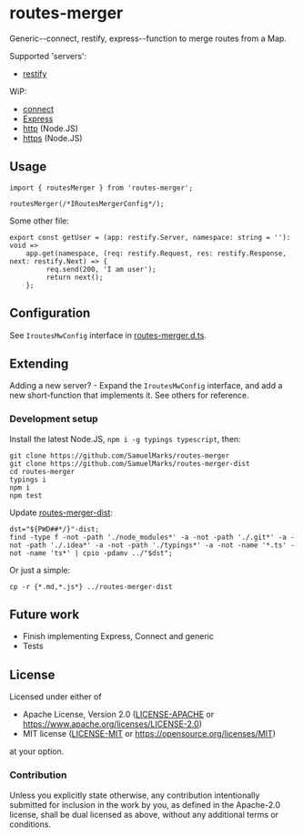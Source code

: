 routes-merger
=============

Generic--connect, restify, express--function to merge routes from a Map.

Supported 'servers':

 - [restify](https://github.com/restify/node-restify)
 
WiP:

 - [connect](https://github.com/senchalabs/connect)
 - [Express](https://github.com/expressjs/express)
 - [http](https://nodejs.org/api/http.html) (Node.JS)
 - [https](https://nodejs.org/api/https.html) (Node.JS)
 
## Usage

    import { routesMerger } from 'routes-merger';

    routesMerger(/*IRoutesMergerConfig*/);

Some other file:

    export const getUser = (app: restify.Server, namespace: string = ''): void =>
        app.get(namespace, (req: restify.Request, res: restify.Response, next: restify.Next) => {
             req.send(200, 'I am user');
             return next();
        };

## Configuration

See `IroutesMwConfig` interface in [routes-merger.d.ts](https://github.com/SamuelMarks/routes-merger).

## Extending

Adding a new server? - Expand the `IroutesMwConfig` interface, and add a new short-function that implements it. See others for reference.

### Development setup
Install the latest Node.JS, `npm i -g typings typescript`, then:

    git clone https://github.com/SamuelMarks/routes-merger
    git clone https://github.com/SamuelMarks/routes-merger-dist
    cd routes-merger
    typings i
    npm i
    npm test

Update [routes-merger-dist](https://github.com/SamuelMarks/routes-merger-dist):

    dst="${PWD##*/}"-dist;
    find -type f -not -path './node_modules*' -a -not -path './.git*' -a -not -path './.idea*' -a -not -path './typings*' -a -not -name '*.ts' -not -name 'ts*' | cpio -pdamv ../"$dst";

Or just a simple:

    cp -r {*.md,*.js*} ../routes-merger-dist

## Future work

  - Finish implementing Express, Connect and generic
  - Tests

## License

Licensed under either of

- Apache License, Version 2.0 ([LICENSE-APACHE](LICENSE-APACHE) or <https://www.apache.org/licenses/LICENSE-2.0>)
- MIT license ([LICENSE-MIT](LICENSE-MIT) or <https://opensource.org/licenses/MIT>)

at your option.

### Contribution

Unless you explicitly state otherwise, any contribution intentionally submitted
for inclusion in the work by you, as defined in the Apache-2.0 license, shall be
dual licensed as above, without any additional terms or conditions.
